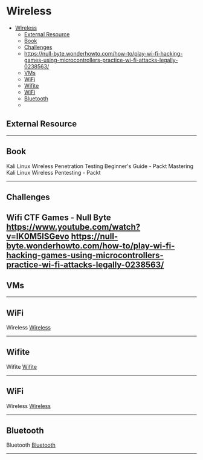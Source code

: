 # Wireless

- [Wireless](#wireless)
  - [External Resource](#external-resource)
  - [Book](#book)
  - [Challenges](#challenges)
  - [<https://null-byte.wonderhowto.com/how-to/play-wi-fi-hacking-games-using-microcontrollers-practice-wi-fi-attacks-legally-0238563/>](#httpsnull-bytewonderhowtocomhow-toplay-wi-fi-hacking-games-using-microcontrollers-practice-wi-fi-attacks-legally-0238563)
  - [VMs](#vms)
  - [WiFi](#wifi)
  - [Wifite](#wifite)
  - [WiFi](#wifi-1)
  - [Bluetooth](#bluetooth)
  - [](#)

## External Resource



---

## Book

Kali Linux Wireless Penetration Testing Beginner's Guide - Packt
Mastering Kali Linux Wireless Pentesting - Packt

---

## Challenges

Wifi CTF Games - Null Byte <https://www.youtube.com/watch?v=IK0M5ISGevo>
<https://null-byte.wonderhowto.com/how-to/play-wi-fi-hacking-games-using-microcontrollers-practice-wi-fi-attacks-legally-0238563/>
---

## VMs


---

## WiFi

Wireless [Wireless](wireless.md)

---

## Wifite

Wifite [Wifite](wifite.md)

---

## WiFi

Wireless [Wireless](wireless.md)

---

## Bluetooth

Bluetooth [Bluetooth](bluetooth.md)

---

## 
